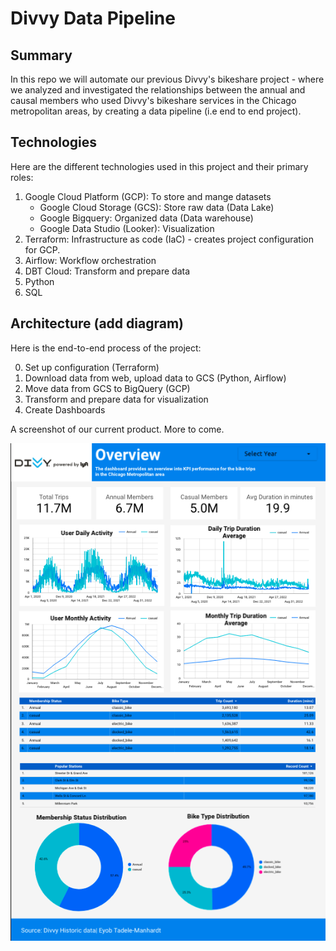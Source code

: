 # Divvy Data Pipeline

## Summary
In this repo we will automate our previous Divvy's bikeshare project - where we analyzed and investigated the relationships between the annual and causal members who used Divvy's bikeshare services in the Chicago metropolitan areas, by creating a data pipeline (i.e end to end project).

## Technologies
Here are the different technologies used in this project and their primary roles: 
1. Google Cloud Platform (GCP): To store and mange datasets
    - Google Cloud Storage (GCS): Store raw data (Data Lake)
    - Google Bigquery: Organized data (Data warehouse)
    - Google Data Studio (Looker): Visualization 
2. Terraform: Infrastructure as code (IaC) - creates project configuration for GCP.
3. Airflow: Workflow orchestration 
4. DBT Cloud: Transform and prepare data 
5. Python
6. SQL 

## Architecture (add diagram)
Here is the end-to-end process of the project:

0. Set up configuration (Terraform)
1. Download data from web, upload data to GCS (Python, Airflow)
2. Move data from GCS to BigQuery (GCP)
3. Transform and prepare data for visualization 
4. Create Dashboards

A screenshot of our current product. More to come.

![Dashboard](images/divvy_dashboard_1.png)
